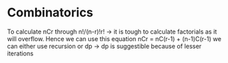 # Combinatorics

To calculate nCr through n!/(n-r)!r! -> it is tough to calculate factorials as it will overflow. 
Hence we can use this equation
nCr = nC(r-1) + (n-1)C(r-1) 
we can either use recursion or dp -> dp is suggestible because of lesser iterations
